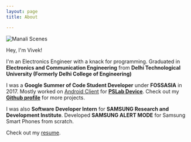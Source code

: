 ```yaml
---
layout: page 
title: About

---
```


<img src="{{ site.baseurl }}/assets/img/vivek.png" alt="Manali Scenes"/>

<p>Hey, I'm Vivek!<p>

<p>I'm an Electronics Engineer with a knack for programming. Graduated in <b>Electronics and Communication Engineering</b> from <b>Delhi Technological University (Formerly Delhi College of Engineering)</b></p>

<p>I was a <b>Google Summer of Code Student Developer</b> under <b>FOSSASIA</b> in 2017. Mostly worked on <a href="https://github.com/fossasia/pslab-android">Android Client</a> for <a href="https://pslab.fossasia.org/"><b>PSLab Device</b></a>. Check out my <a href="https://github.com/viveksb007"><b>Github profile</b></a> for more projects. </p>

<p>I was also <b>Software Developer Intern</b> for <b>SAMSUNG Research and Development Institute</b>. Developed <b>SAMSUNG ALERT MODE</b> for Samsung Smart Phones from scratch.</p>

<p>Check out my <a href="{{ site.baseurl }}/assets/documents/resume.pdf" target="_blank">resume</a>.</p>
